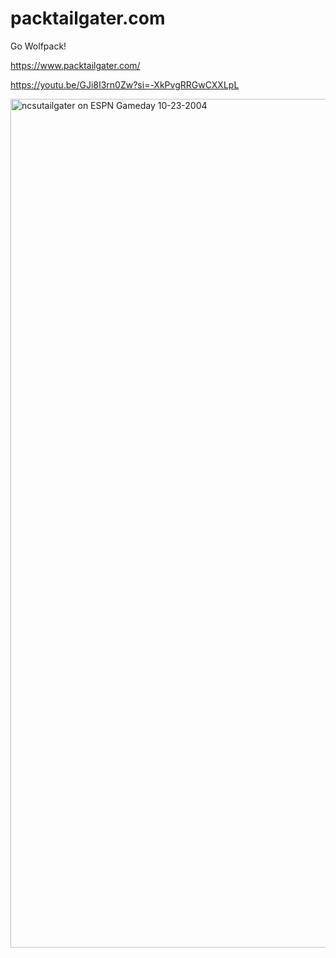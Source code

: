# packtailgater.com
Go Wolfpack!

<https://www.packtailgater.com/>

<https://youtu.be/GJi8I3rn0Zw?si=-XkPvgRRGwCXXLpL>

<img width="1358" alt="ncsutailgater on ESPN Gameday 10-23-2004" src="https://github.com/user-attachments/assets/cfe930f1-b073-4f1f-9e16-87039635eb24" />
